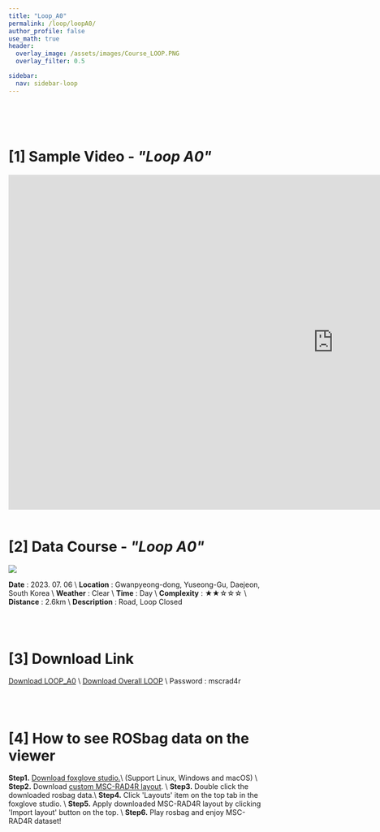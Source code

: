 ```yaml
---
title: "Loop_A0"
permalink: /loop/loopA0/
author_profile: false
use_math: true
header:
  overlay_image: /assets/images/Course_LOOP.PNG
  overlay_filter: 0.5

sidebar:
  nav: sidebar-loop
---
```


<br/>
<br/>
<br/>



# [1] Sample Video - *"Loop A0"*

<iframe width="1280" height="660" src="https://www.youtube.com/embed/LH_qqnXGkvY" title="LOOP A0" frameborder="0" allow="accelerometer; autoplay; clipboard-write; encrypted-media; gyroscope; picture-in-picture; web-share" allowfullscreen></iframe>

<br/>
<br/>

# [2] Data Course - *"Loop A0"*
![ ](https://drive.google.com/uc?id=1iL4pPhHaBcGbgfvny8L7Hc9-qcg4fp_x)

**Date** : 2023. 07. 06 \\
**Location** : Gwanpyeong-dong, Yuseong-Gu, Daejeon, South Korea \\
**Weather** : Clear     \\
**Time** : Day          \\
**Complexity** : ★★☆☆☆  \\
**Distance** : 2.6km    \\
**Description** : Road, Loop Closed


<br/>
<br/>


# [3] Download Link
[Download LOOP_A0](http://gofile.me/70cMI/zr8V6493y) \\
[Download Overall LOOP](http://gofile.me/70cMI/hGzxi6Ijs) \\
Password : mscrad4r 


<br/>
<br/>


# [4] How to see ROSbag data on the viewer
**Step1.** [Download foxglove studio.](https://foxglove.dev/)\\
(Support Linux, Windows and macOS) \\
**Step2.** Download [custom MSC-RAD4R layout](http://gofile.me/70cMI/IrAjZ6S4M). \\
**Step3.** Double click the downloaded rosbag data.\\
**Step4.** Click 'Layouts' item on the top tab in the foxglove studio. \\
**Step5.** Apply downloaded MSC-RAD4R layout by clicking 'Import layout' button on the top. \\
**Step6.** Play rosbag and enjoy MSC-RAD4R dataset!
<br/>
<br/>




